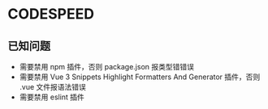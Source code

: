 # CODESPEED

## 已知问题

- 需要禁用 npm 插件，否则 package.json 报类型错错误
- 需要禁用 Vue 3 Snippets Highlight Formatters And Generator 插件，否则 .vue 文件报语法错误
- 需要禁用 eslint 插件
